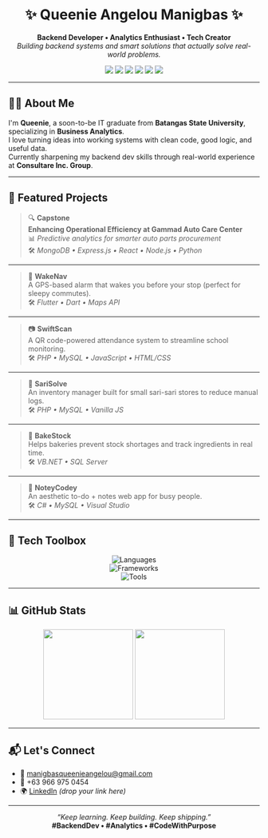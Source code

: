 <h1 align="center">✨ Queenie Angelou Manigbas ✨</h1>

<p align="center">
  <b>Backend Developer • Analytics Enthusiast • Tech Creator</b><br/>
  <i>Building backend systems and smart solutions that actually solve real-world problems.</i>
</p>

<p align="center">
  <img src="https://img.shields.io/badge/Code-PHP-informational?style=flat&logo=php&color=8892BF"/>
  <img src="https://img.shields.io/badge/Framework-Laravel-red?style=flat&logo=laravel&color=F05340"/>
  <img src="https://img.shields.io/badge/Stack-MERN-green?style=flat&logo=node.js&color=3C873A"/>
  <img src="https://img.shields.io/badge/Database-MySQL-blue?style=flat&logo=mysql&color=4479A1"/>
  <img src="https://img.shields.io/badge/Mobile-Flutter-02569B?style=flat&logo=flutter&logoColor=white"/>
  <img src="https://img.shields.io/badge/Analytics-Python-yellow?style=flat&logo=python&color=F7DF1E"/>
</p>

---

## 👩‍💻 About Me

I'm **Queenie**, a soon-to-be IT graduate from **Batangas State University**, specializing in **Business Analytics**.  
I love turning ideas into working systems with clean code, good logic, and useful data.  
Currently sharpening my backend dev skills through real-world experience at **Consultare Inc. Group**.

---

## 🚀 Featured Projects

> 🔍 **Capstone**  
**Enhancing Operational Efficiency at Gammad Auto Care Center**  
📊 *Predictive analytics for smarter auto parts procurement*  
🛠 *MongoDB • Express.js • React • Node.js • Python*

---

> 🧭 **WakeNav**  
A GPS-based alarm that wakes you before your stop (perfect for sleepy commutes).  
🛠 *Flutter • Dart • Maps API*

---

> 📷 **SwiftScan**  
A QR code-powered attendance system to streamline school monitoring.  
🛠 *PHP • MySQL • JavaScript • HTML/CSS*

---

> 🛒 **SariSolve**  
An inventory manager built for small sari-sari stores to reduce manual logs.  
🛠 *PHP • MySQL • Vanilla JS*

---

> 🍞 **BakeStock**  
Helps bakeries prevent stock shortages and track ingredients in real time.  
🛠 *VB.NET • SQL Server*

---

> 📝 **NoteyCodey**  
An aesthetic to-do + notes web app for busy people.  
🛠 *C# • MySQL • Visual Studio*

---

## 🧰 Tech Toolbox

<p align="center">
  <img src="https://skillicons.dev/icons?i=js,php,dart,python,cpp,cs,html,css,vbnet" alt="Languages"/>
  <br/>
  <img src="https://skillicons.dev/icons?i=react,nodejs,express,flutter,laravel,codeigniter" alt="Frameworks"/>
  <br/>
  <img src="https://skillicons.dev/icons?i=mysql,mongodb,vscode,visualstudio,postman,figma,git" alt="Tools"/>
</p>

---

## 📊 GitHub Stats

<p align="center">
  <img src="https://github-readme-stats.vercel.app/api?username=queenieangelou&show_icons=true&theme=radical" height="180" />
  <img src="https://github-readme-stats.vercel.app/api/top-langs/?username=queenieangelou&layout=compact&theme=radical" height="180" />
</p>

---

## 📬 Let's Connect

- 📧 [manigbasqueenieangelou@gmail.com](mailto:manigbasqueenieangelou@gmail.com)
- 📱 +63 966 975 0454
- 🌍 [LinkedIn](#) *(drop your link here)*

---

<p align="center">
  <i>“Keep learning. Keep building. Keep shipping.”</i><br/>
  <b>#BackendDev • #Analytics • #CodeWithPurpose</b>
</p>
